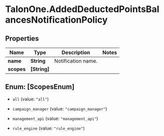 # TalonOne.AddedDeductedPointsBalancesNotificationPolicy

## Properties

Name | Type | Description | Notes
------------ | ------------- | ------------- | -------------
**name** | **String** | Notification name. | 
**scopes** | **[String]** |  | 



## Enum: [ScopesEnum]


* `all` (value: `"all"`)

* `campaign_manager` (value: `"campaign_manager"`)

* `management_api` (value: `"management_api"`)

* `rule_engine` (value: `"rule_engine"`)




